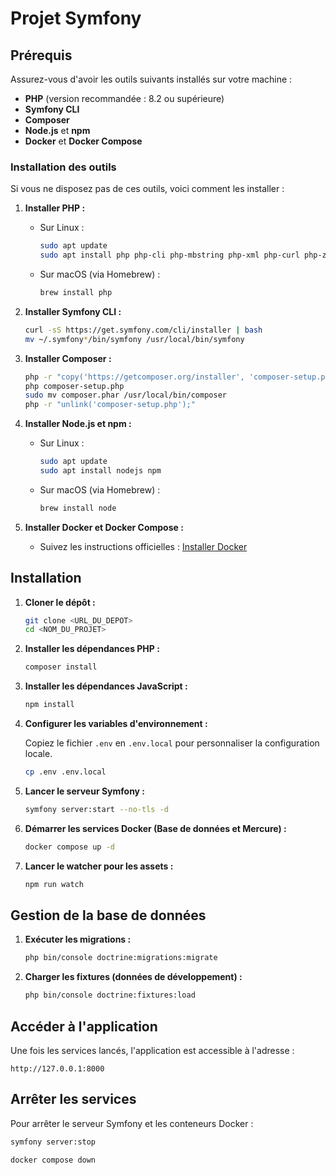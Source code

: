 # Projet Symfony

## Prérequis

Assurez-vous d'avoir les outils suivants installés sur votre machine :

- **PHP** (version recommandée : 8.2 ou supérieure)
- **Symfony CLI**
- **Composer**
- **Node.js** et **npm**
- **Docker** et **Docker Compose**

### Installation des outils

Si vous ne disposez pas de ces outils, voici comment les installer :

1. **Installer PHP :**
    - Sur Linux :
      ```bash
      sudo apt update
      sudo apt install php php-cli php-mbstring php-xml php-curl php-zip php-intl
      ```
    - Sur macOS (via Homebrew) :
      ```bash
      brew install php
      ```

2. **Installer Symfony CLI :**
   ```bash
   curl -sS https://get.symfony.com/cli/installer | bash
   mv ~/.symfony*/bin/symfony /usr/local/bin/symfony
   ```

3. **Installer Composer :**
   ```bash
   php -r "copy('https://getcomposer.org/installer', 'composer-setup.php');"
   php composer-setup.php
   sudo mv composer.phar /usr/local/bin/composer
   php -r "unlink('composer-setup.php');"
   ```

4. **Installer Node.js et npm :**
    - Sur Linux :
      ```bash
      sudo apt update
      sudo apt install nodejs npm
      ```
    - Sur macOS (via Homebrew) :
      ```bash
      brew install node
      ```

5. **Installer Docker et Docker Compose :**
    - Suivez les instructions officielles : [Installer Docker](https://docs.docker.com/get-docker/)

## Installation

1. **Cloner le dépôt :**

   ```bash
   git clone <URL_DU_DEPOT>
   cd <NOM_DU_PROJET>
   ```

2. **Installer les dépendances PHP :**

   ```bash
   composer install
   ```

3. **Installer les dépendances JavaScript :**

   ```bash
   npm install
   ```

4. **Configurer les variables d'environnement :**

   Copiez le fichier `.env` en `.env.local` pour personnaliser la configuration locale.

   ```bash
   cp .env .env.local
   ```

5. **Lancer le serveur Symfony :**

   ```bash
   symfony server:start --no-tls -d
   ```

6. **Démarrer les services Docker (Base de données et Mercure) :**

   ```bash
   docker compose up -d
   ```

7. **Lancer le watcher pour les assets :**

   ```bash
   npm run watch
   ```

## Gestion de la base de données

1. **Exécuter les migrations :**

   ```bash
   php bin/console doctrine:migrations:migrate
   ```

2. **Charger les fixtures (données de développement) :**

   ```bash
   php bin/console doctrine:fixtures:load
   ```

## Accéder à l'application

Une fois les services lancés, l'application est accessible à l'adresse :

```
http://127.0.0.1:8000
```

## Arrêter les services

Pour arrêter le serveur Symfony et les conteneurs Docker :

```bash
symfony server:stop

docker compose down
```

